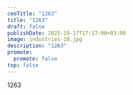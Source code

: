 ```yaml
---
ceoTitle: "1263"
title: "1263"
draft: false
publishDate: 2025-10-17T17:17:00+03:00
image: industries-10.jpg
description: "1263"
promote:
  promote: false
top: false
---
```

1263
